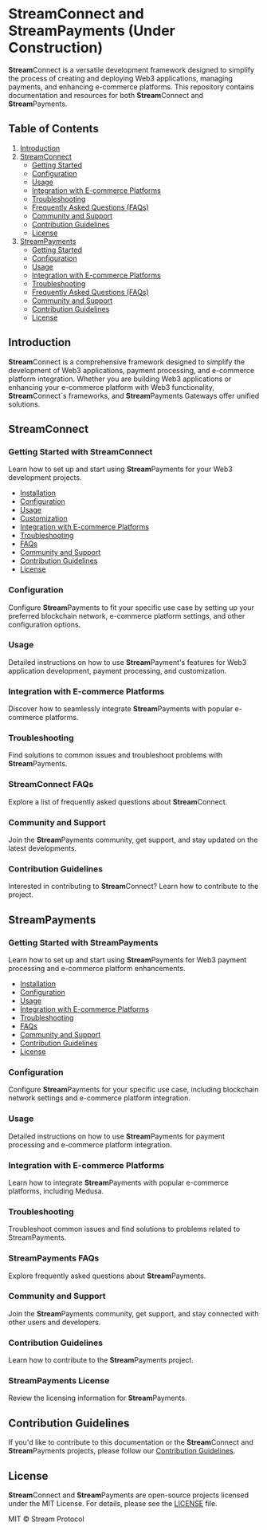 # StreamConnect and StreamPayments (Under Construction)

**Stream**Connect is a versatile development framework designed to simplify the process of creating and deploying Web3 applications, managing payments, and enhancing e-commerce platforms. This repository contains documentation and resources for both **Stream**Connect and **Stream**Payments.

## Table of Contents

1. [Introduction](#introduction)
2. [StreamConnect](#streamconnect)
   - [Getting Started](#getting-started-with-streamconnect)
   - [Configuration](#configuration)
   - [Usage](#usage)
   - [Integration with E-commerce Platforms](#integration-with-e-commerce-platforms)
   - [Troubleshooting](#troubleshooting)
   - [Frequently Asked Questions (FAQs)](#streamconnect-faqs)
   - [Community and Support](#community-and-support)
   - [Contribution Guidelines](#contribution-guidelines)
   - [License](#streamconnect-license)
3. [StreamPayments](#streampayments)
   - [Getting Started](#getting-started-with-streampayments)
   - [Configuration](#configuration-1)
   - [Usage](#usage-1)
   - [Integration with E-commerce Platforms](#integration-with-e-commerce-platforms-1)
   - [Troubleshooting](#troubleshooting-1)
   - [Frequently Asked Questions (FAQs)](#streampayments-faqs)
   - [Community and Support](#community-and-support-1)
   - [Contribution Guidelines](#contribution-guidelines-1)
   - [License](#streampayments-license)

## Introduction

**Stream**Connect is a comprehensive framework designed to simplify the development of Web3 applications, payment processing, and e-commerce platform integration. Whether you are building Web3 applications or enhancing your e-commerce platform with Web3 functionality, **Stream**Connect´s frameworks, and **Stream**Payments Gateways offer unified solutions.

## StreamConnect

### Getting Started with StreamConnect

Learn how to set up and start using **Stream**Payments for your Web3 development projects.

- [Installation](#installation)
- [Configuration](#configuration)
- [Usage](#usage)
- [Customization](#customization)
- [Integration with E-commerce Platforms](#integration-with-e-commerce-platforms)
- [Troubleshooting](#troubleshooting)
- [FAQs](#streamconnect-faqs)
- [Community and Support](#community-and-support)
- [Contribution Guidelines](#contribution-guidelines)
- [License](#streamconnect-license)

### Configuration

Configure **Stream**Payments to fit your specific use case by setting up your preferred blockchain network, e-commerce platform settings, and other configuration options.

### Usage

Detailed instructions on how to use **Stream**Payment's features for Web3 application development, payment processing, and customization.

### Integration with E-commerce Platforms

Discover how to seamlessly integrate **Stream**Payments with popular e-commerce platforms.

### Troubleshooting

Find solutions to common issues and troubleshoot problems with **Stream**Payments.

### StreamConnect FAQs

Explore a list of frequently asked questions about **Stream**Connect.

### Community and Support

Join the **Stream**Payments community, get support, and stay updated on the latest developments.

### Contribution Guidelines

Interested in contributing to **Stream**Connect? Learn how to contribute to the project.

## StreamPayments

### Getting Started with StreamPayments

Learn how to set up and start using **Stream**Payments for Web3 payment processing and e-commerce platform enhancements.

- [Installation](#installation-1)
- [Configuration](#configuration-1)
- [Usage](#usage-1)
- [Integration with E-commerce Platforms](#integration-with-e-commerce-platforms-1)
- [Troubleshooting](#troubleshooting-1)
- [FAQs](#streampayments-faqs)
- [Community and Support](#community-and-support-1)
- [Contribution Guidelines](#contribution-guidelines-1)
- [License](#streampayments-license)

### Configuration

Configure **Stream**Payments for your specific use case, including blockchain network settings and e-commerce platform integration.

### Usage

Detailed instructions on how to use **Stream**Payments for payment processing and e-commerce platform integration.

### Integration with E-commerce Platforms

Learn how to integrate **Stream**Payments with popular e-commerce platforms, including Medusa.

### Troubleshooting

Troubleshoot common issues and find solutions to problems related to StreamPayments.

### StreamPayments FAQs

Explore frequently asked questions about **Stream**Payments.

### Community and Support

Join the **Stream**Payments community, get support, and stay connected with other users and developers.

### Contribution Guidelines

Learn how to contribute to the **Stream**Payments project.

### StreamPayments License

Review the licensing information for **Stream**Payments.

## Contribution Guidelines

If you'd like to contribute to this documentation or the **Stream**Connect and **Stream**Payments projects, please follow our [Contribution Guidelines](CONTRIBUTING.md).

## License

**Stream**Connect and **Stream**Payments are open-source projects licensed under the MIT License. For details, please see the [LICENSE](LICENSE) file.

MIT © Stream Protocol


